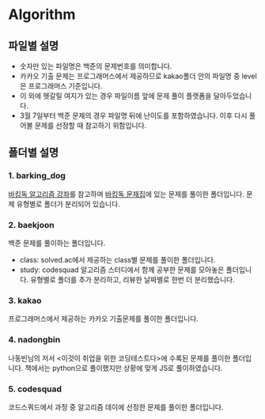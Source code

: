 # Algorithm

## 파일별 설명
- 숫자만 있는 파일명은 백준의 문제번호를 의미합니다.
- 카카오 기출 문제는 프로그래머스에서 제공하므로 kakao폴더 안의 파일명 중 level은 프로그래머스 기준입니다.
- 이 외에 헷갈릴 여지가 있는 경우 파일이름 앞에 문제 풀이 플랫폼을 달아두었습니다.
- 3월 7일부터 백준 문제의 경우 파일명 뒤에 난이도를 포함하였습니다. 이후 다시 풀어볼 문제를 선정할 때 참고하기 위함입니다.

## 폴더별 설명

### 1. barking_dog
[바킹독 알고리즘 강좌](https://blog.encrypted.gg/category/%EA%B0%95%EC%A2%8C/%EC%8B%A4%EC%A0%84%20%EC%95%8C%EA%B3%A0%EB%A6%AC%EC%A6%98)를 참고하며 [바킹독 문제집](https://github.com/encrypted-def/basic-algo-lecture/blob/master/workbook.md)에 있는 문제를 풀이한 폴더입니다. 문제 유형별로 폴더가 분리되어 있습니다.

### 2. baekjoon
백준 문제를 풀이하는 폴더입니다.
- class: solved.ac에서 제공하는 class별 문제를 풀이한 폴더입니다.
- study: codesquad 알고리즘 스터디에서 함께 공부한 문제를 모아놓은 폴더입니다. 유형별로 폴더를 추가 분리하고, 리뷰한 날짜별로 한번 더 분리했습니다.

### 3. kakao
프로그래머스에서 제공하는 카카오 기출문제를 풀이한 폴더입니다.

### 4. nadongbin
나동빈님의 저서 <이것이 취업을 위한 코딩테스트다>에 수록된 문제를 풀이한 폴더입니다.
책에서는 python으로 풀이했지만 상황에 맞게 JS로 풀이하였습니다.

### 5. codesquad
코드스쿼드에서 과정 중 알고리즘 데이에 선정한 문제를 풀이한 폴더입니다.